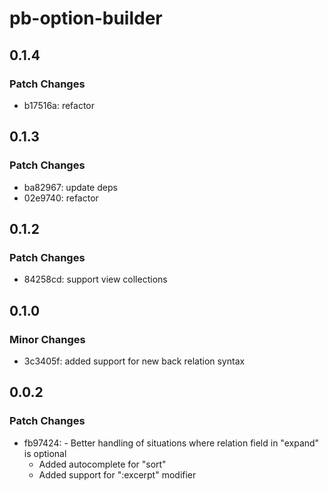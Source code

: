 # pb-option-builder

## 0.1.4

### Patch Changes

-   b17516a: refactor

## 0.1.3

### Patch Changes

-   ba82967: update deps
-   02e9740: refactor

## 0.1.2

### Patch Changes

-   84258cd: support view collections

## 0.1.0

### Minor Changes

-   3c3405f: added support for new back relation syntax

## 0.0.2

### Patch Changes

-   fb97424: - Better handling of situations where relation field in "expand" is optional
    -   Added autocomplete for "sort"
    -   Added support for ":excerpt" modifier
